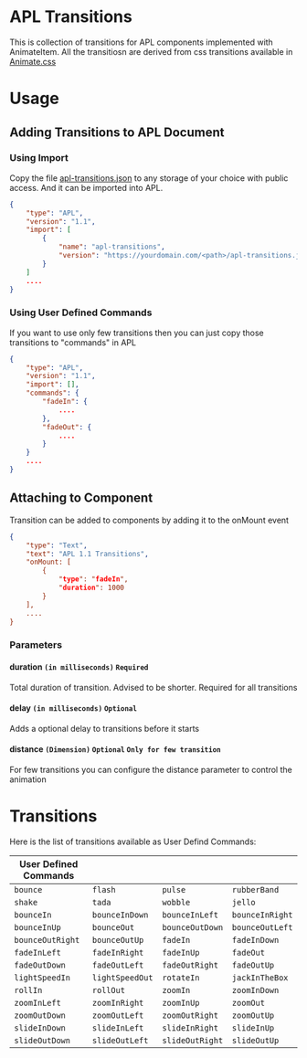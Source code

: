 # APL Transitions

This is collection of transitions for APL components implemented with AnimateItem. All the transitiosn are derived from css transitions available in [Animate.css](https://github.com/daneden/animate.css)

# Usage

## Adding Transitions to APL Document

### Using Import

Copy the file [apl-transitions.json](https://github.com/arjun-g/apl-transitions/blob/master/dist/apl-transitions.json) to any storage of your choice with public access. And it can be imported into APL.

```json
{
    "type": "APL",
    "version": "1.1",
    "import": [
        {
            "name": "apl-transitions",
            "version": "https://yourdomain.com/<path>/apl-transitions.json"
        }
    ]
    ....
}
```

### Using User Defined Commands

If you want to use only few transitions then you can just copy those transitions to "commands" in APL

```json
{
    "type": "APL",
    "version": "1.1",
    "import": [],
    "commands": {
        "fadeIn": {
            ....
        },
        "fadeOut": {
            ....
        }
    }
    ....
}
```

## Attaching to Component

Transition can be added to components by adding it to the onMount event

```json
{
    "type": "Text",
    "text": "APL 1.1 Transitions",
    "onMount: [
        {
            "type": "fadeIn",
            "duration": 1000
        }
    ],
    ....
}
```

### Parameters

#### duration `(in milliseconds)` ` Required `
Total duration of transition. Advised to be shorter. Required for all transitions

#### delay `(in milliseconds)` ` Optional `
Adds a optional delay to transitions before it starts

#### distance `(Dimension)` `Optional` `Only for few transition`
For few transitions you can configure the distance parameter to control the animation

# Transitions

Here is the list of transitions available as User Defind Commands:

| User Defined Commands        |                    |                     |                      |
| ----------------- | ------------------ | ------------------- | -------------------- |
| `bounce`          | `flash`            | `pulse`             | `rubberBand`         |
| `shake`           | `tada`             | `wobble`            | `jello`              |
| `bounceIn`        | `bounceInDown`     | `bounceInLeft`      | `bounceInRight`      |
| `bounceInUp`      | `bounceOut`        | `bounceOutDown`     | `bounceOutLeft`      |
| `bounceOutRight`   | `bounceOutUp`      | `fadeIn`            | `fadeInDown`         |
| `fadeInLeft`      | `fadeInRight`      | `fadeInUp`          | `fadeOut`            |
| `fadeOutDown`      | `fadeOutLeft`      | `fadeOutRight`      | `fadeOutUp`          |
| `lightSpeedIn`    | `lightSpeedOut`    | `rotateIn`          | `jackInTheBox`       |
| `rollIn`          | `rollOut`          | `zoomIn`            | `zoomInDown`         |
| `zoomInLeft`      | `zoomInRight`      | `zoomInUp`          | `zoomOut`            |
| `zoomOutDown`     | `zoomOutLeft`      | `zoomOutRight`      | `zoomOutUp`          |
| `slideInDown`     | `slideInLeft`      | `slideInRight`      | `slideInUp`          |
| `slideOutDown`    | `slideOutLeft`     | `slideOutRight`     | `slideOutUp`         |
